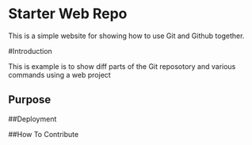 # Starter Web Repo

This is a simple website for showing how to use Git and Github together.

#Introduction

This is example is to show diff parts of the Git reposotory and various commands using a web project

## Purpose

##Deployment

##How To Contribute

